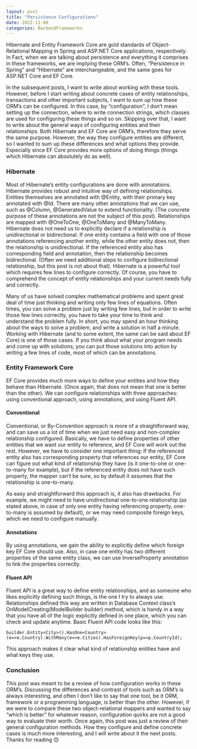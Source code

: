 ```yaml
---
layout: post
title: "Persistence Configurations"
date: 2022-11-08
categories: BackendFrameworks
---
```


Hibernate and Entity Framework Core are gold standards of Object-Relational Mapping in Spring and ASP.NET Core applications, respectively. In Fact, when we are talking about persistence and everything it comprises in these frameworks, we are implying these ORM’s. Often, “Persistence in Spring” and “Hibernate” are interchangeable, and the same goes for ASP.NET Core and EF Core. 

In the subsequent posts, I want to write about working with these tools. However, before I start writing about concrete cases of entity relationships, transactions and other important subjects, I want to sum up how these ORM’s can be configured. 
In this case, by “configuration”, I don’t mean setting up the connection, where to write connection strings, which classes are used for configuring these things and so on. Skipping over that, I want to write about the general ways of configuring entities and their relationships. 
Both Hibernate and EF Core are ORM’s, therefore they serve the same purpose. However, the way they configure entities are different, so I wanted to sum up these differences and what options they provide. Especially since EF Core provides more options of doing things (things which Hibernate can absolutely do as well).

### Hibernate
Most of Hibernate’s entity configurations are done with annotations. Hibernate provides robust and intuitive way of defining relationships. Entities themselves are annotated with @Entity, with their primary key annotated with @Id. There are many other annotations that we can use, such as @Column, @GeneratedValue to extend functionality. (The concrete purpose of these annotations are not the subject of this post).
Relationships are mapped with @OneToOne, @OneToMany and @ManyToMany. Hibernate does not need us to explicitly declare if a relationship is unidirectional or bidirectional. If one entity contains a field with one of those annotations referencing another entity, while the other entity does not, then the relationship is unidirectional. If the referenced entity also has corresponding field and annotation, then the relationship becomes bidirectional. (Often we need additional steps to configure bidirectional relationship, but this post is not about that). Hibernate is a powerful tool which requires few lines to configure correctly. Of course, you have to comprehend the concept of entity relationships and your current needs fully and correctly. 

Many of us have solved complex mathematical problems and spent great deal of time just thinking and writing only few lines of equations. Often times, you can solve a problem just by writing few lines, but in order to write those few lines correctly, you have to take your time to think and understand the problem fully. In short, you may spend an hour thinking about the ways to solve a problem, and write a solution in half a minute. Working with Hibernate (and to some extent, the same can be said about EF Core) is one of those cases. If you think about what your program needs and come up with solutions, you can put those solutions into action by writing a few lines of code, most of which can be annotations. 

### Entity Framework Core
EF Core provides much more ways to define your entities and how they behave than Hibernate. (Once again, that does not mean that one is better than the other). We can configure relationships with three approaches: using conventional approach, using annotations, and using Fluent API. 

#### Conventional 
Conventional, or By-Convention approach is more of a straightforward way, and can save us a lot of time when we just need easy and non-complex relationship configured. Basically, we have to define properties of other entities that we want our entity to reference, and EF Core will work out the rest. However, we have to consider one important thing: If the referenced entity also has corresponding property that references our entity, EF Core can figure out what kind of relationship they have (is it one-to-one or one-to-many for example), but if the referenced entity does not have such property, the mapper can’t be sure, so by default it assumes that the relationship is one-to-many. 

As easy and straightforward this approach is, it also has drawbacks. For example, we might need to have unidirectional one-to-one relationship (as stated above, in case of only one entity having referencing property, one-to-many is assumed by default), or we may need composite foreign keys, which we need to configure manually. 

#### Annotations
By using annotations, we gain the ability to explicitly define which foreign key EF Core should use. Also, in case one entity has two different properties of the same entity class, we can use InverseProperty annotation to link the properties correctly.

#### Fluent API
Fluent API is a great way to define entity relationships, and as someone who likes explicitly defining such things, is the one I try to always use. Relationships defined this way are written in Database Context class’s OnModelCreating(ModelBuilder builder) method, which is handy in a way that you have all of the logic explicitly defined in one place, which you can check and update anytime. Basic Fluent API code looks like this:

`builder.Entity<City>().HasOne<Country>(e=>e.Country).WithMany(e=>e.Cities).HasForeignKey(p=>p.CountryId);`

This approach makes it clear what kind of relationship entities have and what keys they use. 




### Conclusion
This post was meant to be a review of how configuration works in these ORM’s. Discussing the differences and contrast of tools such as ORM’s is always interesting, and often I don’t like to say that one tool, be it ORM, framework or a programming language, is better than the other. However, if we were to compare these two object-relational mappers and wanted to say “which is better” for whatever reason, configuration quirks are not a good way to evaluate their worth. Once again, this post was just a review of their general configuration methods. How they configure and define concrete cases is much more interesting, and I will write about it the next posts. Thanks for reading 😊
